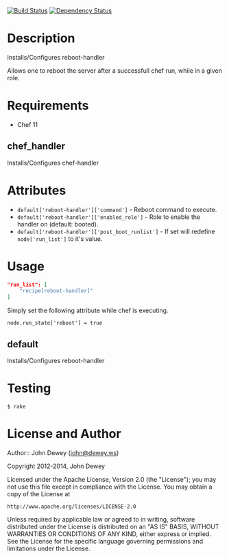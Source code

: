 [![Build Status](https://travis-ci.org/retr0h/cookbook-reboot-handler.png?branch=master)](https://travis-ci.org/retr0h/cookbook-reboot-handler)
[![Dependency Status](https://gemnasium.com/retr0h/cookbook-reboot-handler.png)](https://gemnasium.com/retr0h/cookbook-reboot-handler)

Description
===========

Installs/Configures reboot-handler

Allows one to reboot the server after a successfull chef run, while
in a given role.

Requirements
============

* Chef 11

chef_handler
------------

Installs/Configures chef-handler

Attributes
==========

* `default['reboot-handler']['command']` - Reboot command to execute.
* `default['reboot-handler']['enabled_role']` - Role to enable the handler on (default: booted).
* `default['reboot-handler']['post_boot_runlist']` - If set will redefine `node['run_list']` to it's value.

Usage
=====

```json
"run_list": [
    "recipe[reboot-handler]"
]
```

Simply set the following attribute while chef is executing.

    node.run_state['reboot'] = true

default
-------

Installs/Configures reboot-handler

Testing
=======

    $ rake

License and Author
==================

Author:: John Dewey (<john@dewey.ws>)

Copyright 2012-2014, John Dewey

Licensed under the Apache License, Version 2.0 (the "License");
you may not use this file except in compliance with the License.
You may obtain a copy of the License at

    http://www.apache.org/licenses/LICENSE-2.0

Unless required by applicable law or agreed to in writing, software
distributed under the License is distributed on an "AS IS" BASIS,
WITHOUT WARRANTIES OR CONDITIONS OF ANY KIND, either express or implied.
See the License for the specific language governing permissions and
limitations under the License.
